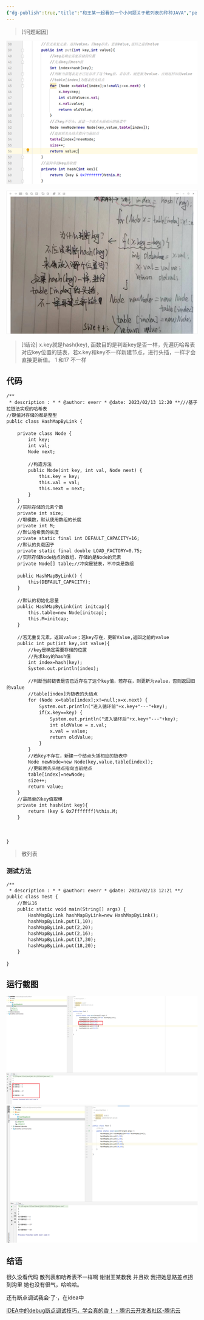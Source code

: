 ```yaml
---
{"dg-publish":true,"title":"和王某一起看的一个小问题关于散列表的种种JAVA","permalink":"/03evermemo/java/","dgPassFrontmatter":true}
---
```


>[!问题起因]

![83e9eb90855895753c0aa79a0458817.png](https://raw.githubusercontent.com/everrwsr/blogimage/main/83e9eb90855895753c0aa79a0458817.png)

![image.png](https://raw.githubusercontent.com/everrwsr/blogimage/main/20230213134349.png)


>[!结论]
>x.key就是hash(key),
>函数目的是判断key是否一样，先遍历哈希表对应key位置的链表，若x.key和key不一样新建节点，进行头插，一样才会直接更新值。
>1 和17 不一样


## 代码
```
/**  
 * description : * * @author: everr * @date: 2023/02/13 12:20 **///基于拉链法实现的哈希表  
//键值对存储的都是整型  
public class HashMapByLink {  
  
    private class Node {  
        int key;  
        int val;  
        Node next;  
  
        //构造方法  
        public Node(int key, int val, Node next) {  
            this.key = key;  
            this.val = val;  
            this.next = next;  
        }  
    }  
    //实际存储的元素个数  
    private int size;  
    //取模数，默认使用数组的长度  
    private int M;  
    //默认哈希表的长度  
    private static final int DEFAULT_CAPACITY=16;  
    //默认的负载因子  
    private static final double LOAD_FACTORY=0.75;  
    //实际存储Node结点的数组，存储的是Node的元素  
    private Node[] table;//冲突是链表，不冲突是数组  
  
    public HashMapByLink() {  
        this(DEFAULT_CAPACITY);  
    }  
  
    //默认的初始化容量  
    public HashMapByLink(int initcap){  
        this.table=new Node[initcap];  
        this.M=initcap;  
    }  
  
    //若无重复元素，返回value；若key存在，更新Value,返回之前的value  
    public int put(int key,int value){  
        //key是确定需要存储的位置  
        //先求key的hash值  
        int index=hash(key);  
        System.out.println(index);  
  
        //判断当前链表是否已近存在了这个key值，若存在，则更新为value，否则返回旧的value  
        //table[index]为链表的头结点  
        for (Node x=table[index];x!=null;x=x.next) {  
            System.out.println("进入循环前"+x.key+"---"+key);  
            if(x.key==key) {  
                System.out.println("进入循环后"+x.key+"---"+key);  
                int oldValue = x.val;  
                x.val = value;  
                return oldValue;  
            }  
        }  
        //若key不存在，新建一个结点头插相应的链表中  
        Node newNode=new Node(key,value,table[index]);  
        //更新原先头结点指向当前结点  
        table[index]=newNode;  
        size++;  
        return value;  
    }  
    //最简单的key值取模  
    private int hash(int key){  
        return (key & 0x7fffffff)%this.M;  
    }  
  
  
  
}
```
> 散列表



### 测试方法
```
/**  
 * description : * * @author: everr * @date: 2023/02/13 12:21 **/  
public class Test {  
    //默认16  
    public static void main(String[] args) {  
        HashMapByLink hashMapByLink=new HashMapByLink();  
        hashMapByLink.put(1,10);  
        hashMapByLink.put(2,20);  
        hashMapByLink.put(2,16);  
        hashMapByLink.put(17,30);  
        hashMapByLink.put(18,20);  
    }  
  
}

```

## 运行截图

![image.png](https://raw.githubusercontent.com/everrwsr/blogimage/main/20230213135606.png)
![image.png](https://raw.githubusercontent.com/everrwsr/blogimage/main/20230213135640.png)



## 结语

很久没看代码
散列表和哈希表不一样啊
谢谢王某教我
并且欸
我把她思路差点拐到沟里
她也没有很气，哈哈哈。

还有断点调试我会·了·，在idea中

[IDEA中的debug断点调试技巧，学会真的香！ - 腾讯云开发者社区-腾讯云](https://cloud.tencent.com/developer/article/1887019)

